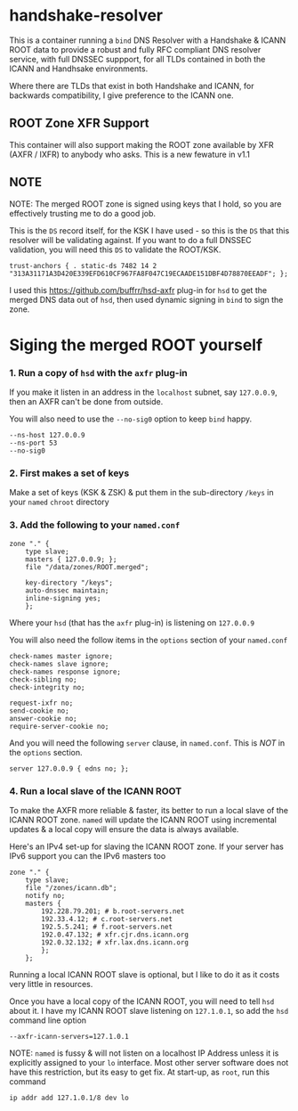 # handshake-resolver
This is a container running a `bind` DNS Resolver with a Handshake &amp; ICANN ROOT data to
provide a robust and fully RFC compliant DNS resolver service, with full DNSSEC suppport, for
all TLDs contained in both the ICANN and Handhsake environments.

Where there are TLDs that exist in both Handshake and ICANN, for backwards compatibility, I give
preference to the ICANN one.


## ROOT Zone XFR Support
This container will also support making the ROOT zone available by XFR (AXFR / IXFR) to anybody who asks.
This is a new fewature in v1.1


## NOTE

NOTE: The merged ROOT zone is signed using keys that I hold, so you are effectively trusting me to
do a good job.

This is the `DS` record itself, for the KSK I have used - so this is the `DS` that this resolver will be validating 
against. If you want to do a full DNSSEC validation, you will need this `DS` to validate the ROOT/KSK.

	trust-anchors { . static-ds 7482 14 2 "313A31171A3D420E339EFD610CF967FA8F047C19ECAADE151DBF4D78870EEADF"; };

I used this https://github.com/buffrr/hsd-axfr plug-in for `hsd` to get the merged DNS data out of `hsd`, then 
used dynamic signing in `bind` to sign the zone.



# Siging the merged ROOT yourself

### 1. Run a copy of `hsd` with the `axfr` plug-in

If you make it listen in an address in the `localhost` subnet, say `127.0.0.9`, then an AXFR can't be done from outside.

You will also need to use the `--no-sig0` option to keep `bind` happy.

	--ns-host 127.0.0.9
	--ns-port 53
	--no-sig0


### 2. First makes a set of keys

Make a set of keys (KSK & ZSK) & put them in the sub-directory `/keys` in your `named` `chroot` directory

### 3. Add the following to your `named.conf`

	zone "." {
		type slave;
		masters { 127.0.0.9; };
		file "/data/zones/ROOT.merged";

		key-directory "/keys";
		auto-dnssec maintain;
		inline-signing yes;
		};

Where your `hsd` (that has the `axfr` plug-in) is listening on `127.0.0.9`

You will also need the follow items in the `options` section of your `named.conf`

	check-names master ignore;
	check-names slave ignore;
	check-names response ignore;
	check-sibling no;
	check-integrity no;

	request-ixfr no;
	send-cookie no;
	answer-cookie no;
	require-server-cookie no;

And you will need the following `server` clause, in `named.conf`. This is *NOT* in the `options` section.

	server 127.0.0.9 { edns no; };


### 4. Run a local slave of the ICANN ROOT

To make the AXFR more reliable & faster, its better to run a local slave of the ICANN ROOT zone. `named` will update the ICANN
ROOT using incremental updates & a local copy will ensure the data is always available.

Here's an IPv4 set-up for slaving the ICANN ROOT zone. If your server has IPv6 support you can the IPv6 masters too

	zone "." {
		type slave;
		file "/zones/icann.db";
		notify no;
		masters {
			192.228.79.201; # b.root-servers.net
			192.33.4.12; # c.root-servers.net
			192.5.5.241; # f.root-servers.net
			192.0.47.132; # xfr.cjr.dns.icann.org
			192.0.32.132; # xfr.lax.dns.icann.org
			};
		};

Running a local ICANN ROOT slave is optional, but I like to do it as it costs very little in resources.

Once you have a local copy of the ICANN ROOT, you will need to tell `hsd` about it.
 I have my ICANN ROOT slave listening on `127.1.0.1`, so add the `hsd` command line option

	--axfr-icann-servers=127.1.0.1

NOTE: `named` is fussy & will not listen on a localhost IP Address unless it is explicitly assigned to your `lo` interface.
Most other server software does not have this restriction, but its easy to get fix. At start-up, as `root`, run this command

	ip addr add 127.1.0.1/8 dev lo



